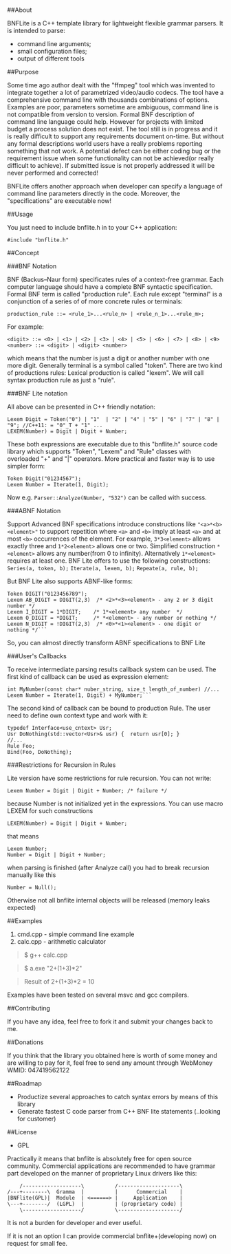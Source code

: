 
##About

BNFLite is a C++ template library for lightweight flexible grammar parsers.
It is intended to parse: 
 - command line arguments; 
 - small configuration files; 
 - output of different tools


##Purpose

Some time ago author dealt with the "ffmpeg" tool which was invented to integrate together a lot of parametrized video/audio codecs.
The tool have a comprehensive command line with thousands combinations of options. Examples are poor,
parameters sometime are ambiguous, command line is not compatible from version to version.
Formal BNF description of command line language could help. However for projects with limited budget
a process solution does not exist. The tool still is in progress and it is really difficult
to support any requirements document on-time.
But without any formal descriptions world users have a really problems reporting something that not work.
A potential defect can be either coding bug or the requirement issue when some functionality
can not be achieved(or really difficult to achieve).
If submitted issue is not properly addressed it will be never performed and corrected!

BNFLite offers another approach when developer can specify
a language of command line parameters directly in the code.
Moreover, the "specifications" are executable now!


##Usage

You just need to include bnflite.h in to your C++ application:

   `#include "bnflite.h"`


##Concept

###BNF Notation

BNF (Backus–Naur form) specificates rules of a context-free grammar.
Each computer language should have a complete BNF syntactic specification.
Formal BNF term is called "production rule". Each rule except "terminal"
is a conjunction of a series of of more concrete rules or terminals:

`production_rule ::= <rule_1>...<rule_n> | <rule_n_1>...<rule_m>;`

For example:

    <digit> ::= <0> | <1> | <2> | <3> | <4> | <5> | <6> | <7> | <8> | <9>
    <number> ::= <digit> | <digit> <number>
 
which means that the number is just a digit or another number with one more digit.
Generally terminal is a symbol called "token". There are two kind of productions rules:
Lexical production is called "lexem". We will call syntax production rule as just a "rule".

###BNF Lite notation

All above can be presented in C++ friendly notation:

    Lexem Digit = Token("0") | "1"  | "2" | "4" | "5" | "6" | "7" | "8" | "9"; //C++11: = "0"_T + "1" ...
    LEXEM(Number) = Digit | Digit + Number;
 
These both expressions are executable due to this "bnflite.h" source code library
which supports "Token", "Lexem" and "Rule" classes with overloaded "+" and "|" operators.
More practical and faster way is to use simpler form:

    Token Digit("01234567");
    Lexem Number = Iterate(1, Digit);
  
Now e.g. `Parser::Analyze(Number, "532")` can be called with success.

###ABNF Notation

Support Advanced BNF specifications introduce constructions like `"<a>*<b><element>"`
to support repetition where `<a>` and `<b>` imply at least `<a>` and at most `<b>` occurrences of the element.
For example,  `3*3<element>` allows exactly three and `1*2<element>` allows one or two.
Simplified construction `*<element>` allows any number(from 0 to infinity). Alternatively `1*<element>`
 requires at least one.
BNF Lite offers to use the following constructions:
 `Series(a, token, b);`
 `Iterate(a, lexem, b);`
 `Repeate(a, rule, b);`
	
But BNF Lite also supports ABNF-like forms:

    Token DIGIT("0123456789");
    Lexem AB_DIGIT = DIGIT(2,3)  /* <2>*<3><element> - any 2 or 3 digit number */
    Lexem I_DIGIT = 1*DIGIT;    /* 1*<element> any number  */
    Lexem O_DIGIT = *DIGIT;     /* *<element> - any number or nothing */
    Lexem N_DIGIT = !DIGIT(2,3)  /* <0>*<1><element> - one digit or nothing */```
	
So, you can almost directly transform ABNF specifications to BNF Lite

###User's Callbacks

To receive intermediate parsing results callback system can be used.
The first kind of callback can be used as expression element:

    int MyNumber(const char* nuber_string, size_t length_of_number) //...
    Lexem Number = Iterate(1, Digit) + MyNumber;```
	
The second kind of callback can be bound to production Rule.
The user need to define own context type and work with it:

    typedef Interface<use_cntext> Usr;
    Usr DoNothing(std::vector<Usr>& usr) {  return usr[0]; }
    //...
    Rule Foo;
    Bind(Foo, DoNothing);

###Restrictions for Recursion in Rules

Lite version have some restrictions for rule recursion.
You can not write:

`Lexem Number = Digit | Digit + Number; /* failure */`
	
because Number is not initialized yet in the expressions.
You can use macro LEXEM for such constructions

`LEXEM(Number) = Digit | Digit + Number;`
	
that means

    Lexem Number;
    Number = Digit | Digit + Number;

when parsing is finished (after Analyze call) you had to break recursion manually
like this

`Number = Null();`
	
Otherwise not all bnflite internal objects will be released (memory leaks expected)


##Examples

1. cmd.cpp - simple command line example
2. calc.cpp - arithmetic calculator

>$ g++ calc.cpp

>$ a.exe "2+(1+3)*2"

>Result of 2+(1+3)*2 = 10

Examples have been tested on several msvc and gcc compilers.


##Contributing

If you have any idea, feel free to fork it and submit your changes back to me.


##Donations

If you think that the library you obtained here is worth of some money
and are willing to pay for it, feel free to send any amount
through WebMoney WMID: 047419562122


##Roadmap

- Productize several approaches to catch syntax errors by means of this library
- Generate fastest C code parser from C++ BNF lite statements (..looking for customer)


##License

 - GPL
 
Practically it means that bnflite is absolutely free for open source community.
Commercial applications are recommended to have grammar part developed
on the manner of proprietary Linux drivers like this:

        /-------------------\          /--------------------\
    /---+--------\  Gramma  |          |      Commercial    |
    |BNFlite(GPL)|  Module  | <======> |     Application    |
    \---+--------/  (LGPL)  |          | (proprietary code) |
        \-------------------/          \--------------------/

It is not a burden for developer and ever useful.

If it is not an option I can provide commercial bnflite+(developing now) on request for small fee.

